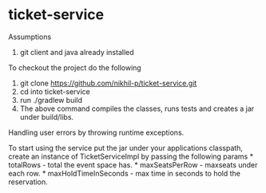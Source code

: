 # ticket-service
Assumptions
1. git client and java already installed


To checkout the project do the following
1. git clone https://github.com/nikhil-p/ticket-service.git
2. cd into ticket-service
3. run ./gradlew build
4. The above command compiles the classes, runs tests and creates a jar under build/libs.

Handling user errors by throwing runtime exceptions.

To start using the service
put the jar under your applications classpath, create an instance of TicketServiceImpl  by passing the following params
     * totalRows            - total the event space has.
     * maxSeatsPerRow       - maxseats under each row.
     * maxHoldTimeInSeconds - max time in seconds to hold the reservation.
     
 




